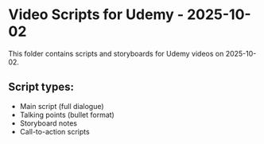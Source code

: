 # Video Scripts for Udemy - 2025-10-02

This folder contains scripts and storyboards for Udemy videos on 2025-10-02.

## Script types:
- Main script (full dialogue)
- Talking points (bullet format)
- Storyboard notes
- Call-to-action scripts
